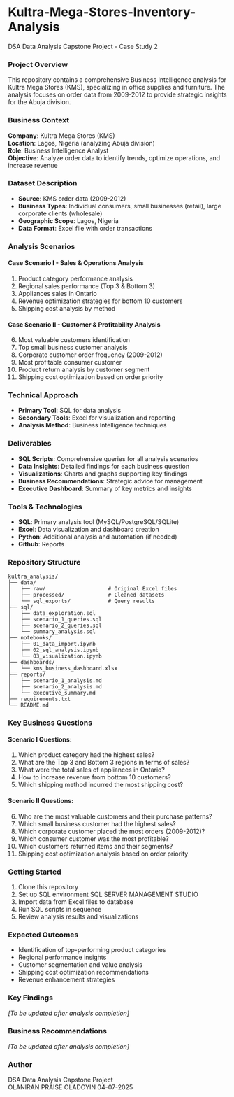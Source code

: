 # Kultra-Mega-Stores-Inventory-Analysis
DSA Data Analysis Capstone Project - Case Study 2

### Project Overview
This repository contains a comprehensive Business Intelligence analysis for Kultra Mega Stores (KMS), specializing in office supplies and furniture. The analysis focuses on order data from 2009-2012 to provide strategic insights for the Abuja division.

### Business Context
**Company**: Kultra Mega Stores (KMS)  
**Location**: Lagos, Nigeria (analyzing Abuja division)  
**Role**: Business Intelligence Analyst  
**Objective**: Analyze order data to identify trends, optimize operations, and increase revenue

### Dataset Description
- **Source**: KMS order data (2009-2012)
- **Business Types**: Individual consumers, small businesses (retail), large corporate clients (wholesale)
- **Geographic Scope**: Lagos, Nigeria
- **Data Format**: Excel file with order transactions

### Analysis Scenarios

#### Case Scenario I - Sales & Operations Analysis
1. Product category performance analysis
2. Regional sales performance (Top 3 & Bottom 3)
3. Appliances sales in Ontario
4. Revenue optimization strategies for bottom 10 customers
5. Shipping cost analysis by method

#### Case Scenario II - Customer & Profitability Analysis
6. Most valuable customers identification
7. Top small business customer analysis
8. Corporate customer order frequency (2009-2012)
9. Most profitable consumer customer
10. Product return analysis by customer segment
11. Shipping cost optimization based on order priority

### Technical Approach
- **Primary Tool**: SQL for data analysis
- **Secondary Tools**: Excel for visualization and reporting
- **Analysis Method**: Business Intelligence techniques

### Deliverables
- **SQL Scripts**: Comprehensive queries for all analysis scenarios
- **Data Insights**: Detailed findings for each business question
- **Visualizations**: Charts and graphs supporting key findings
- **Business Recommendations**: Strategic advice for management
- **Executive Dashboard**: Summary of key metrics and insights

### Tools & Technologies
- **SQL**: Primary analysis tool (MySQL/PostgreSQL/SQLite)
- **Excel**: Data visualization and dashboard creation
- **Python**: Additional analysis and automation (if needed)
- **Github**: Reports

### Repository Structure
```
kultra_analysis/
├── data/
│   ├── raw/                    # Original Excel files
│   ├── processed/              # Cleaned datasets
│   └── sql_exports/            # Query results
├── sql/
│   ├── data_exploration.sql
│   ├── scenario_1_queries.sql
│   ├── scenario_2_queries.sql
│   └── summary_analysis.sql
├── notebooks/
│   ├── 01_data_import.ipynb
│   ├── 02_sql_analysis.ipynb
│   └── 03_visualization.ipynb
├── dashboards/
│   └── kms_business_dashboard.xlsx
├── reports/
│   ├── scenario_1_analysis.md
│   ├── scenario_2_analysis.md
│   └── executive_summary.md
├── requirements.txt
└── README.md
```

### Key Business Questions

#### Scenario I Questions:
1. Which product category had the highest sales?
2. What are the Top 3 and Bottom 3 regions in terms of sales?
3. What were the total sales of appliances in Ontario?
4. How to increase revenue from bottom 10 customers?
5. Which shipping method incurred the most shipping cost?

#### Scenario II Questions:
6. Who are the most valuable customers and their purchase patterns?
7. Which small business customer had the highest sales?
8. Which corporate customer placed the most orders (2009-2012)?
9. Which consumer customer was the most profitable?
10. Which customers returned items and their segments?
11. Shipping cost optimization analysis based on order priority

### Getting Started
1. Clone this repository
2. Set up SQL environment SQL SERVER MANAGEMENT STUDIO
3. Import data from Excel files to database
4. Run SQL scripts in sequence
5. Review analysis results and visualizations

### Expected Outcomes
- Identification of top-performing product categories
- Regional performance insights
- Customer segmentation and value analysis
- Shipping cost optimization recommendations
- Revenue enhancement strategies

### Key Findings
*[To be updated after analysis completion]*

### Business Recommendations
*[To be updated after analysis completion]*

### Author
DSA Data Analysis Capstone Project  
OLANIRAN PRAISE OLADOYIN
04-07-2025
